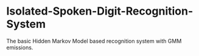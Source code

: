 # Isolated-Spoken-Digit-Recognition-System
The basic Hidden Markov Model based recognition system with GMM emissions.
